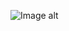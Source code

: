 ![Image alt](https://github.com/VladBoG007/My-images-in-sites-and-repositoryes/blob/main/images_prewies/img1_site78.jpg)
